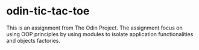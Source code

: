 # odin-tic-tac-toe

This is an assignment from The Odin Project. The assignment focus on using OOP
principles by using modules to isolate application functionalities and objects factories.